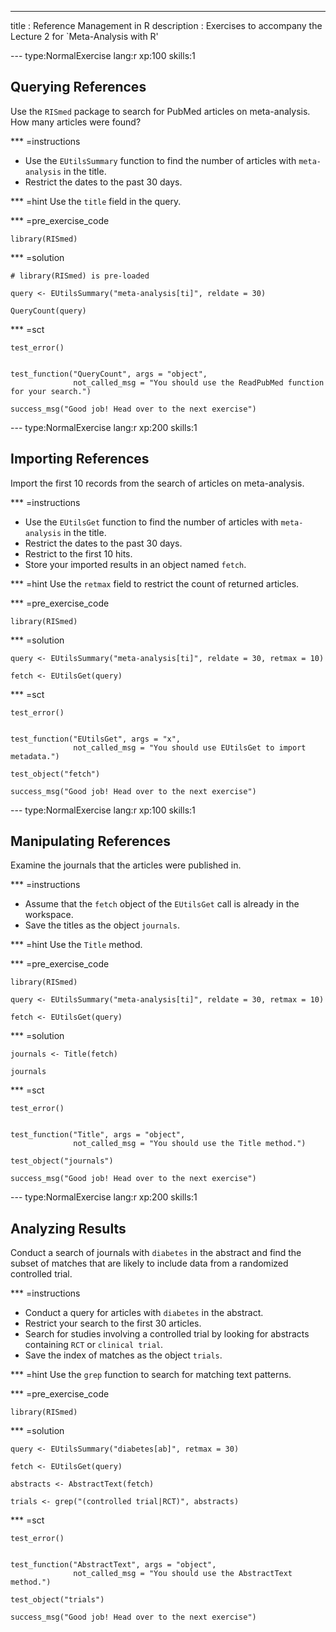---
title       : Reference Management in R
description : Exercises to accompany the Lecture 2 for `Meta-Analysis with R'


--- type:NormalExercise lang:r  xp:100 skills:1
## Querying References

Use the `RISmed` package to search for PubMed articles on meta-analysis. How many articles were found?

*** =instructions
- Use the `EUtilsSummary` function to find the number of articles with `meta-analysis` in the title.
- Restrict the dates to the past 30 days.

*** =hint 
Use the `title` field in the query.

*** =pre_exercise_code

```{r}
library(RISmed)
```


*** =solution
```{r}
# library(RISmed) is pre-loaded

query <- EUtilsSummary("meta-analysis[ti]", reldate = 30)

QueryCount(query)
```

*** =sct
```{r}
test_error()


test_function("QueryCount", args = "object",
              not_called_msg = "You should use the ReadPubMed function for your search.")

success_msg("Good job! Head over to the next exercise")
```



--- type:NormalExercise lang:r  xp:200 skills:1
## Importing References

Import the first 10 records from the search of articles on meta-analysis.

*** =instructions
- Use the `EUtilsGet` function to find the number of articles with `meta-analysis` in the title.
- Restrict the dates to the past 30 days.
- Restrict to the first 10 hits.
- Store your imported results in an object named `fetch`.

*** =hint 
Use the `retmax` field to restrict the count of returned articles.

*** =pre_exercise_code

```{r}
library(RISmed)
```


*** =solution
```{r}
query <- EUtilsSummary("meta-analysis[ti]", reldate = 30, retmax = 10)

fetch <- EUtilsGet(query)
```

*** =sct
```{r}
test_error()


test_function("EUtilsGet", args = "x",
              not_called_msg = "You should use EUtilsGet to import metadata.")

test_object("fetch")

success_msg("Good job! Head over to the next exercise")
```


--- type:NormalExercise lang:r  xp:100 skills:1
## Manipulating References

Examine the journals that the articles were published in.

*** =instructions
- Assume that the `fetch` object of the `EUtilsGet` call is already in the workspace.
- Save the titles as the object `journals`.

*** =hint 
Use the `Title` method.

*** =pre_exercise_code

```{r}
library(RISmed)

query <- EUtilsSummary("meta-analysis[ti]", reldate = 30, retmax = 10)

fetch <- EUtilsGet(query)
```


*** =solution
```{r}
journals <- Title(fetch)

journals
```

*** =sct
```{r}
test_error()


test_function("Title", args = "object",
              not_called_msg = "You should use the Title method.")

test_object("journals")

success_msg("Good job! Head over to the next exercise")
```

--- type:NormalExercise lang:r  xp:200 skills:1
## Analyzing Results

Conduct a search of journals with `diabetes` in the abstract and find the subset of matches that are likely to include data from a randomized controlled trial.

*** =instructions
- Conduct a query for articles with `diabetes` in the abstract.
- Restrict your search to the first 30 articles.
- Search for studies involving a controlled trial by looking for abstracts containing `RCT` or `clinical trial`.
- Save the index of matches as the object `trials`.

*** =hint 
Use the `grep` function to search for matching text patterns.

*** =pre_exercise_code

```{r}
library(RISmed)
```


*** =solution
```{r}
query <- EUtilsSummary("diabetes[ab]", retmax = 30)

fetch <- EUtilsGet(query)

abstracts <- AbstractText(fetch)

trials <- grep("(controlled trial|RCT)", abstracts)
```

*** =sct
```{r}
test_error()


test_function("AbstractText", args = "object",
              not_called_msg = "You should use the AbstractText method.")

test_object("trials")

success_msg("Good job! Head over to the next exercise")
```

